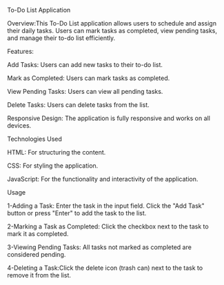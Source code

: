 To-Do List Application

Overview:This To-Do List application allows users to schedule and assign their daily tasks. Users can mark tasks as completed, view pending tasks, and manage their to-do list efficiently.

Features:

Add Tasks: Users can add new tasks to their to-do list.

Mark as Completed: Users can mark tasks as completed.

View Pending Tasks: Users can view all pending tasks.

Delete Tasks: Users can delete tasks from the list.

Responsive Design: The application is fully responsive and works on all devices.

Technologies Used

HTML: For structuring the content.

CSS: For styling the application.

JavaScript: For the functionality and interactivity of the application.

Usage

1-Adding a Task: Enter the task in the input field. Click the "Add Task" button or press "Enter" to add the task to the list.

2-Marking a Task as Completed: Click the checkbox next to the task to mark it as completed.

3-Viewing Pending Tasks: All tasks not marked as completed are considered pending.

4-Deleting a Task:Click the delete icon (trash can) next to the task to remove it from the list.
